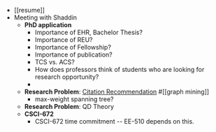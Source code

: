 - [[resume]]
- Meeting with Shaddin
	- **PhD application**
		- Importance of EHR, Bachelor Thesis?
		- Importance of REU?
		- Importance of Fellowship?
		- Importance of publication?
		- TCS vs. ACS?
		- How does professors think of students who are looking for research opportunity?
		-
	- **Research Problem**: [Citation Recommendation](https://clgiles.ist.psu.edu/pubs/JCDL2014-refseer.pdf) #[[graph mining]]
		- max-weight spanning tree?
	- **Research Problem**: QD Theory
	- **CSCI-672**
		- CSCI-672 time commitment -- EE-510 depends on this.